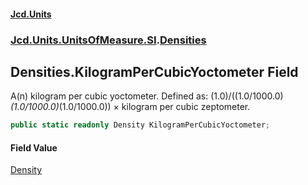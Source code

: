 #### [Jcd.Units](index.md 'index')
### [Jcd.Units.UnitsOfMeasure.SI](Jcd.Units.UnitsOfMeasure.SI.md 'Jcd.Units.UnitsOfMeasure.SI').[Densities](Densities.md 'Jcd.Units.UnitsOfMeasure.SI.Densities')

## Densities.KilogramPerCubicYoctometer Field

A(n) kilogram per cubic yoctometer. Defined as: (1.0)/((1.0/1000.0)*(1.0/1000.0)*(1.0/1000.0)) × kilogram per cubic zeptometer.

```csharp
public static readonly Density KilogramPerCubicYoctometer;
```

#### Field Value
[Density](Density.md 'Jcd.Units.UnitTypes.Density')